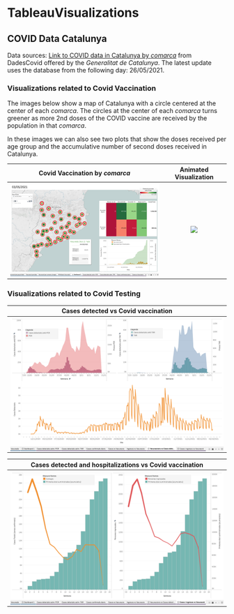 # TableauVisualizations

## COVID Data Catalunya
Data sources: [Link to COVID data in Catalunya by _comarca_](https://dadescovid.cat/static/csv/comarques_diari_total_pob.zip) from DadesCovid offered by the _Generalitat de Catalunya_. 
The latest update uses the database from the following day: 26/05/2021.

### Visualizations related to Covid Vaccination

The images below show a map of Catalunya with a circle centered at the center of each <em>comarca</em>. The circles at the center of each <em>comarca</em> turns greener as more 2nd doses of the COVID vaccine are received by the population in that <em>comarca</em>.

In these images we can also see two plots that show the doses received per age group and the accumulative number of second doses received in Catalunya.

Covid Vaccination by <em>comarca</em>         |  Animated Visualization
:-------------------------:|:-------------------------:
<img src="https://github.com/sarabase/TableauVisualizations/blob/main/COVID_vaccination_catalunya/images/dashboardImage_withTooltip.png" width="470">  |  <img src="https://github.com/sarabase/TableauVisualizations/blob/main/COVID_vaccination_catalunya/images/vacunacioCovid_Gener_Maig_2021.gif" width="510">
  
### Visualizations related to Covid Testing

Cases detected vs Covid vaccination |
:-------------------------:|
<img align="center" src="https://github.com/sarabase/TableauVisualizations/blob/main/COVID_vaccination_catalunya/images/PCR_TAR_tests.png" width="700"> |

Cases detected and hospitalizations vs Covid vaccination |
:-------------------------:|
<img align="center" src="https://github.com/sarabase/TableauVisualizations/blob/main/COVID_vaccination_catalunya/images/casesDetected_v_doses.png" width="700"> |
